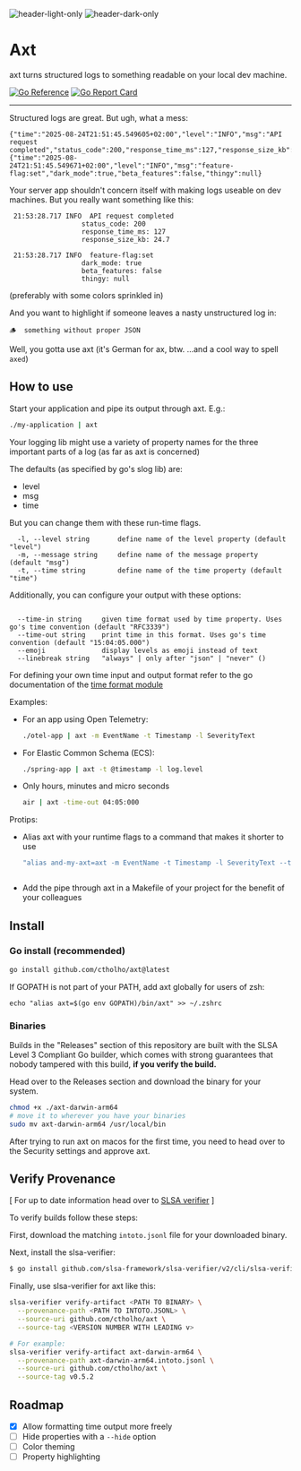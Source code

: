 ![header-light-only](https://github.com/user-attachments/assets/800c7b87-55d1-40f7-9cb4-2ea6f1a32be5#gh-light-mode-only)
![header-dark-only](https://github.com/user-attachments/assets/9d121acb-de3f-4bfb-9a1c-b9bf6ce8063a#gh-dark-mode-only)
# Axt

axt turns structured logs to something readable on your local dev machine.

[![Go Reference](https://pkg.go.dev/badge/github.com/ctholho/axt.svg)](https://pkg.go.dev/github.com/ctholho/axt)
[![Go Report Card](https://goreportcard.com/badge/github.com/ctholho/axt)](https://goreportcard.com/report/github.com/ctholho/axt)

<hr>

Structured logs are great. But ugh, what a mess:

```
{"time":"2025-08-24T21:51:45.549605+02:00","level":"INFO","msg":"API request completed","status_code":200,"response_time_ms":127,"response_size_kb":24.7}
{"time":"2025-08-24T21:51:45.549671+02:00","level":"INFO","msg":"feature-flag:set","dark_mode":true,"beta_features":false,"thingy":null}
```

Your server app shouldn't concern itself with making logs useable on dev
machines. But you really want something like this:

```
 21:53:28.717 INFO  API request completed
                  status_code: 200
                  response_time_ms: 127
                  response_size_kb: 24.7

 21:53:28.717 INFO  feature-flag:set
                  dark_mode: true
                  beta_features: false
                  thingy: null
```

(preferably with some colors sprinkled in)

And you want to highlight if someone leaves a nasty unstructured log in:

```
🪵  something without proper JSON
```

Well, you gotta use axt (it's German for ax, btw. ...and a cool way to spell
`axed`)

## How to use

Start your application and pipe its output through axt. E.g.:

```bash
./my-application | axt
```

Your logging lib might use a variety of property names for the three important
parts of a log (as far as axt is concerned)

The defaults (as specified by go's slog lib) are:

  - level
  - msg
  - time

But you can change them with these run-time flags.

```
  -l, --level string       define name of the level property (default "level")
  -m, --message string     define name of the message property (default "msg")
  -t, --time string        define name of the time property (default "time")
```

Additionally, you can configure your output with these options:
```
```
```
  --time-in string     given time format used by time property. Uses go's time convention (default "RFC3339")
  --time-out string    print time in this format. Uses go's time convention (default "15:04:05.000")
  --emoji              display levels as emoji instead of text
  --linebreak string   "always" | only after "json" | "never" ()
```

For defining your own time input and output format refer to the go documentation of the [time format module](https://go.dev/src/time/format.go)

Examples:

- For an app using Open Telemetry:
  ```bash
  ./otel-app | axt -m EventName -t Timestamp -l SeverityText
  ```

- For Elastic Common Schema (ECS):
  ```bash
  ./spring-app | axt -t @timestamp -l log.level
  ```

- Only hours, minutes and micro seconds
  ```bash
  air | axt -time-out 04:05:000
  ```

Protips:

- Alias axt with your runtime flags to a command that makes it shorter to use
  ```bash
  "alias and-my-axt=axt -m EventName -t Timestamp -l SeverityText --time-in Unix --time-out 15:04:05.000000 --emoji --linebreak never"
  ```
  ```
  ```

- Add the pipe through axt in a Makefile of your project for the benefit of your colleagues

## Install

### Go install (recommended)

```bash
go install github.com/ctholho/axt@latest
```

If GOPATH is not part of your PATH, add axt globally for users of zsh:

```
echo "alias axt=$(go env GOPATH)/bin/axt" >> ~/.zshrc
```

### Binaries

Builds in the "Releases" section of this repository are built with the SLSA
Level 3 Compliant Go builder, which comes with strong guarantees that nobody
tampered with this build, **if you verify the build.**

Head over to the Releases section and download the binary for your system.

```bash
chmod +x ./axt-darwin-arm64
# move it to wherever you have your binaries
sudo mv axt-darwin-arm64 /usr/local/bin
```

After trying to run axt on macos for the first time, you need to head over to the
Security settings and approve axt.

## Verify Provenance

[ For up to date information head over to [SLSA verifier](https://github.com/slsa-framework/slsa-verifier#available-options) ]

To verify builds follow these steps:

First, download the matching `intoto.jsonl` file for your downloaded binary.

Next, install the slsa-verifier:

```bash
$ go install github.com/slsa-framework/slsa-verifier/v2/cli/slsa-verifier@v2.7.1
```

Finally, use slsa-verifier for axt like this:

```bash
slsa-verifier verify-artifact <PATH TO BINARY> \
  --provenance-path <PATH TO INTOTO.JSONL> \
  --source-uri github.com/ctholho/axt \
  --source-tag <VERSION NUMBER WITH LEADING v>

# For example:
slsa-verifier verify-artifact axt-darwin-arm64 \
  --provenance-path axt-darwin-arm64.intoto.jsonl \
  --source-uri github.com/ctholho/axt \
  --source-tag v0.5.2
```

## Roadmap

- [x] Allow formatting time output more freely
- [ ] Hide properties with a `--hide` option
- [ ] Color theming
- [ ] Property highlighting
